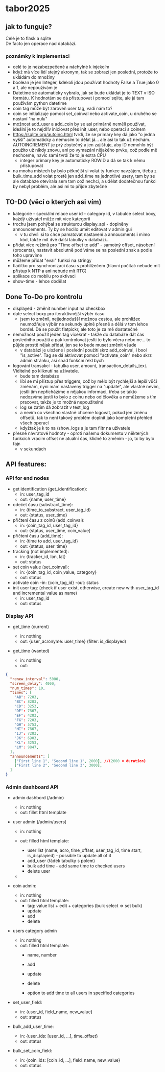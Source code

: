 # tabor2025


## jak to funguje?  
Celé je to flask a sqlite  
De facto jen operace nad databází.
  
### poznámky k implementaci
- celé to je nezabezpečené a náchylné k injekcím
- když má více lidí stejný akronym, tak se zobrazí jen poslední, protože to ukládám do množiny
- boolean je jen Integer, kdekoli jdou používat hodnoty False a True jako 0 a 1, ale nepoužívám je
- Datetime se automaticky vybralo, jak se bude ukládat je to TEXT v ISO formátu. K hodnotám se dá přistupovat i pomocí sqlite, ale já tam používám python datetime
- coin tag může být zároveň user tag, vadí nám to?
- coin se initializuje pomocí set_coinval nebo activate_coin, u druhého se nastaví "na nulu"
- možnost add_user a add_coin by se asi primárně neměli používat, ideální je to nejdřív iniciovat přes init_user, nebo operaci s coinem
- https://sqlite.org/autoinc.html tvrdí, že se primary key dá jako "o jedna vyšší" automaticky a nemusím to dělat já... ale asi to tak už nechám. AUTOINCREMENT je prý zbytečný a jen zajišťuje, aby ID nemohlo být použito už nikdy znovu, ani po vymazání nějakého prvku, což podle mě nechceme, navíc sami tvrdí že to je extra CPU
    - integer primary key je automaticky ROWID a dá se tak k němu přistupovat
- na mnoha místech by bylo pěknější si volat ty funkce navzájem, třeba z bulk_time_add volat prostě jen add_time na jednotlivé usery, tam by se ale databáze otevírala sem tam což nechci, a udělat dodatečnou funkci by nebyl problém, ale asi mi to přijde zbytečné


## TO-DO (věcí o kterých asi vím)
-  kategorie - speciální relace user id - category id, v tabulce select boxy, každý uživatel může mít více kategorií
- trochu jsem pohýbal se strukturou display_api - doplněny announcements. Ty by se hodilo umět editovat v admin gui
    - v tu chvíli si to chce pamatovat nastavení a annoucments i mimo kód, takže mít dvě další tabulky v databázi...
- přidat více režimů pro "Time offset to add" - samotný offset, násobení (procenta), nastavit absolutně
    podíváme se na poslední znak a podle toho upravíme
- můžeme přidat "eval" funkci na stringy
- tlačítko pro synchronizaci času s prohlížečem (hlavní počítač nebude mít přístup k NTP a ani nebude mít RTC)
- aplikace do mobilu pro aktivaci
- show-time - lehce dodělat

## Done To-Do pro kontrolu
- displayed - změnit number input na checkbox
- date select boxy pro iteraktivnější výběr času
    - jsem to změnil, nejjednodušší možnou cestou, ale prohlížec neumožňuje výběr na sekundy úplně přesně a dělá v tom lehce bordel. Dá se použít flatpickr, ale toto je za mě dostatečné
- nemožnost použít jeden tag vícekrát - takže do databáze dát čas posledního použití a pak kontrolovat jeslti to bylo včera nebo ne... to půjde prostě nějak přidat, jen se to bude muset změnit všude
    - v databázi je uložené i poslední použití skrz add_coinval, i bool "is_active". Tag se dá aktivovat pomocí "activate_coin" nebo skrz admin stránku, asi snad funkční řekl bych
- logování transakcí - tabulka user, amount, transaction_details_text. Viditelné po kliknutí na uživatele.
    - bude tam databáze
    - líbí se mi přístup přes triggers, což by mělo být rychlejší a lepší vůči změnám, nyní mám nastavený trigger na "update", ale vlastně nevím, jestli tím nepřicházíme o nějakou informaci, třeba se takto nedozvíme jestli to bylo z coinu nebo od člověka a nemůžeme s tím pracovat, takže je to možná nepoužitelné
    - log se zatím dá zobrazit v test_log
    - a nevím co všechno vlastně chceme logovat, pokud jen změnu offsetů, tak to není takový problém doplnit jako kompletní přehled všech operací
    - kdyžtak je k to na /show_logs a je tam filtr na uživatele
- přesné návratové hodnoty - oproti našemu dokumentu v některých funkcích vracím offset ne atuální čas, klidně to změním - jo, to by bylo fajn
    - v sekundách

## API features:
### API for end nodes
- get identification (get_identification):
    - in: user_tag_id
    - out: {name, user_time}
- odečet času (substract_time):
    - in: {time_to_substract, user_tag_id}
    - out: {status, user_time}
- přičtení času z coinů (add_coinval):
    - in: {coin_tag_id, user_tag_id}
    - out: {status, user_time, coin_value}
- přičtení času (add_time):
    - in: {time to add, user_tag_id}
    - out: {status, user_time}
- tracking (not implemented):
    - in: {tracker_id, lon, lat}
    - out: status
- set coin value (set_coinval):
    - in: {coin_tag_id, coin_value, category}
    - out: status
- activate coin
    -in: {coin_tag_id}
    -out: status
- init user tag: (check if user exist, otherwise, create new with user_tag_id and incremental value as name)
    - in: user_tag_id
    - out: status



### Display API
- get_time (current)
    - in: nothing
    - out: {user_acronyme: user_time} (filter: is_displayed)
    
- get_time (wanted)
	- in: nothing
	- out:
```json
{
  "renew_interval": 5000,
  "screen_delay": 4000,
  "num_times": 10,
  "times": [
    "AB": 7203,
    "BC": 8203,
    "CD": 3253,
    "DE": 7867,
    "EF": 4203,
    "FG": 7203,
    "GH": 5753,
    "HI": 7867,
    "IJ": 7203,
    "JK": 6903,
    "KL": 3253,
    "LM": 9847,
  ],
  "announcements": [
    ["First line 1", "Second line 1", 2000], //(2000 = duration)
    ["First line 2", "Second line 3", 3000],
  ]
}
```

### Admin dashboard API
- admin dashbord (/admin)
    - in: nothing
    - out: fillet html template
- user admin (/admin/users)
    - in: nothing
    - out: filled html template:
        - user list (name, acro, time_offset, user_tag_id, time start, is_displayied) - possible to update all of it
        - add_user (řádek tabulky s polem)
        - bulk add time - add same time to checked users
        - delete user
    
    - 
- coin admin:
    - in: nothing
    - out: filled html template:
        - tag: value list + edit + categories (bulk select => set bulk)
        - update
        - add
        - delete
- users category admin
    - in: nothing
    - out: filled html template:
        - name, number

        - add
        - update
        - delete
        - option to add time to all users in specified categories

- set_user_field:
    - in: {user_id, field_name, new_value}
    - out: status

- bulk_add_user_time:
    - in: {user_ids: [user_id, ...], time_offset}
    - out: status

- bulk_set_coin_field:
    - in: {coin_ids: [coin_id, ...], field_name, new_value}
    - out: status

